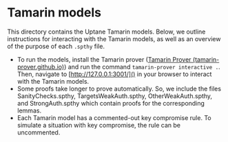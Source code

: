 # Tamarin models

This directory contains the Uptane Tamarin models. Below, we outline instructions for interacting with the Tamarin models, as well as an overview of the purpose of each `.spthy` file.

* To run the models, install the Tamarin prover ([Tamarin Prover (tamarin-prover.github.io)](https://tamarin-prover.github.io/)) and run the command `tamarin-prover interactive .`. Then, navigate to [http://127.0.0.1:3001/]() in your browser to interact with the Tamarin models.
* Some proofs take longer to prove automatically. So, we include the files SanityChecks.spthy, TargetsWeakAuth.spthy, OtherWeakAuth.spthy, and StrongAuth.spthy which contain proofs for the corresponding lemmas.
* Each Tamarin model has a commented-out key compromise rule. To simulate a situation with key compromise, the rule can be uncommented.
